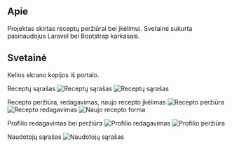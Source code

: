 ## Apie

Projektas skirtas receptų peržiūrai bei įkėlimui. Svetainė sukurta pasinaudojus Laravel bei Bootstrap karkasais.

## Svetainė

Kelios ekrano kopijos iš portalo.

Receptų sąrašas
![Receptų sąrašas](https://user-images.githubusercontent.com/60731211/148519629-7083d8ab-d792-48b9-ad8b-68af3232f73c.png)
![Receptų sąrašas](https://user-images.githubusercontent.com/60731211/148519632-59d4319d-2005-4a1f-94c3-64d4eb0674bd.png)

Recepto peržiūra, redagavimas, naujo recepto įkėlimas
![Recepto peržiūra](https://user-images.githubusercontent.com/60731211/148519635-f6539145-f60e-42b9-b4f3-adcba8913734.png)
![Recepto redagavimas](https://user-images.githubusercontent.com/60731211/148519634-46dc9936-a938-4e02-91e8-adeb03545bc0.png)
![Naujo recepto forma](https://user-images.githubusercontent.com/60731211/148519621-a6c29866-84a5-48d8-a1a7-e3cb3227d790.png)

Profilio redagavimas bei peržiūra
![Profilio redagavimas](https://user-images.githubusercontent.com/60731211/148519626-6b251cd9-b510-4e32-a53d-65eba4382720.png)
![Profilio peržiūra](https://user-images.githubusercontent.com/60731211/148519624-f70adf8d-8a4b-4c0f-b110-2b7728595e73.png)

Naudotojų sąrašas
![Naudotojų sąrašas](https://user-images.githubusercontent.com/60731211/148519628-3698d01b-42f9-447f-9534-3314c583716d.png)
